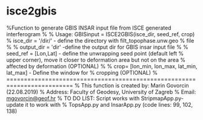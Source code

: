 # isce2gbis
%Function to generate GBIS INSAR input file from ISCE generated interferogram
%
% Usage: GBISinput = ISCE2GBIS(isce_dir, seed_ref, crop)
% isce_dir  = '/dir/' - define the directory with filt_topophase.unw.geo
% file
%
% output_dir = 'dir' -define the output dir for GBIS insar input file
%
% seed_ref = [Lon,Lat] - define the unwrapping seed point (default left
% upper corner), move it closer to deformation area but not on the area
% affected by deformation (OPTIONAL)
%
% crop= [lon_min, lon_max, lat_min, lat_max] - Define the window for
% cropping (OPTIONAL)
% =========================================================================
% This function is created by: Marin Govorcin (22.08.2019)
% Address: Faculty of Geodesy, University of Zagreb
% Email: mgovorcin@geof.hr
% TO DO LIST: Script works with StripmapApp.py- update it to work with
% TopsApp.py and InsarApp.py (code lines: 99, 102, 138)
